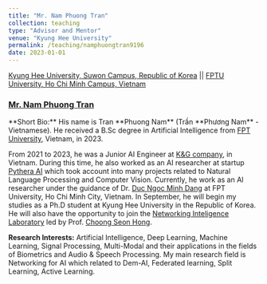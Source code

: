 ```yaml
---
title: "Mr. Nam Phuong Tran"
collection: teaching
type: "Advisor and Mentor"
venue: "Kyung Hee University"
permalink: /teaching/namphuongtran9196
date: 2023-01-01
---
```


<a href='https://www.khu.ac.kr/eng/user/main/view.do'>Kyung Hee University, Suwon Campus, Republic of Korea</a> || <a href='https://uni.fpt.edu.vn/en-US/home'>FPTU University, Ho Chi Minh Campus, Vietnam</a>

<h3>
<a href="https://tpnam0901.github.io/">
Mr. Nam Phuong Tran
</a>
</h3>
**Short Bio:** His name is Tran **Phuong Nam**  (Trần **Phương Nam** - Vietnamese). He received a B.Sc degree in Artificial Intelligence from <a href="https://uni.fpt.edu.vn/en-US/home">FPT University</a>, Vietnam, in 2023.

From 2021 to 2023, he was a Junior AI Engineer at <a href="http://www.kng.vn/">K&G company</a>, in Vietnam. During this time, he also worked as an AI researcher at startup <a href="https://www.linkedin.com/company/pythera-ai/about/">Pythera AI</a> which took account into many projects related to Natural Language Processing and Computer Vision. Currently, he work as an AI researcher under the guidance of Dr. <a href="https://dnmduc.github.io/">Duc Ngoc Minh Dang</a> at FPT University, Ho Chi Minh City, Vietnam. In September, he will begin my studies as a Ph.D student at Kyung Hee University in the Republic of Korea. He will also have the opportunity to join the <a href="http://networking.khu.ac.kr/"> Networking Inteligence Laboratory</a> led by Prof. <a href="https://scholar.google.com/citations?user=oKANWloAAAAJ">Choong Seon Hong</a>.

**Research Interests:** Artificial Intelligence, Deep Learning, Machine Learning, Signal Processing, Multi-Modal and their applications in the fields of Biometrics and Audio & Speech Processing. My main research field is Networking for AI which related to Dem-AI, Federated learning, Split Learning, Active Learning.
